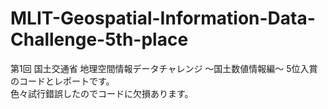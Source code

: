 # MLIT-Geospatial-Information-Data-Challenge-5th-place
第1回 国土交通省 地理空間情報データチャレンジ ～国土数値情報編～ 5位入賞のコードとレポートです。 \
色々試行錯誤したのでコードに欠損あります。
